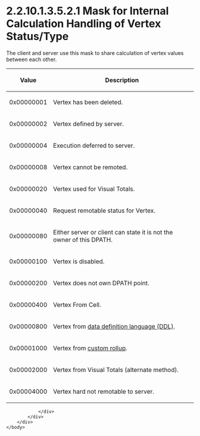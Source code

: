 <html dir="LTR" xmlns:mshelp="http://msdn.microsoft.com/mshelp" xmlns:ddue="http://ddue.schemas.microsoft.com/authoring/2003/5" xmlns:xlink="http://www.w3.org/1999/xlink" xmlns:tool="http://www.microsoft.com/tooltip">
    <head>
        <meta http-equiv="Content-Type" content="text/html; CHARSET=utf-8"></meta>
        <meta name="save" content="history"></meta>
        <title>2.2.10.1.3.5.2.1 Mask for Internal Calculation Handling of Vertex Status/Type</title>
        <xml>
            <mshelp:toctitle title="2.2.10.1.3.5.2.1 Mask for Internal Calculation Handling of Vertex Status/Type"></mshelp:toctitle>
            <mshelp:rltitle title="[MS-SSAS8]: Mask for Internal Calculation Handling of Vertex Status/Type"></mshelp:rltitle>
            <mshelp:keyword index="A" term="e294988f-1b0c-4319-a599-3caee4779701"></mshelp:keyword>
            <mshelp:attr name="DCSext.ContentType" value="open specification"></mshelp:attr>
            <mshelp:attr name="AssetID" value="e294988f-1b0c-4319-a599-3caee4779701"></mshelp:attr>
            <mshelp:attr name="TopicType" value="kbRef"></mshelp:attr>
            <mshelp:attr name="DCSext.Title" value="[MS-SSAS8]: Mask for Internal Calculation Handling of Vertex Status/Type" />
        </xml>
    </head>
    <body>
        <div id="header">
            <h1 class="heading">2.2.10.1.3.5.2.1 Mask for Internal Calculation Handling of Vertex Status/Type</h1>
        </div>
        <div id="mainSection">
            <div id="mainBody">
                <div id="allHistory" class="saveHistory"></div>
                <div id="sectionSection0" class="section" name="collapseableSection">
                    

<p>The client and server use this mask to share calculation of
vertex values between each other.</p>

<table>
 <thead>
  <tr>
   <th>
   <p>Value</p>
   </th>
   <th>
   <p>Description</p>
   </th>
  </tr>
 </thead>
 <tr>
  <td>
  <p>0x00000001</p>
  </td>
  <td>
  <p>Vertex has been deleted.</p>
  </td>
 </tr>
 <tr>
  <td>
  <p>0x00000002</p>
  </td>
  <td>
  <p>Vertex defined by server.</p>
  </td>
 </tr>
 <tr>
  <td>
  <p>0x00000004</p>
  </td>
  <td>
  <p>Execution deferred to server.</p>
  </td>
 </tr>
 <tr>
  <td>
  <p>0x00000008</p>
  </td>
  <td>
  <p>Vertex cannot be remoted.</p>
  </td>
 </tr>
 <tr>
  <td>
  <p>0x00000020</p>
  </td>
  <td>
  <p>Vertex used for Visual Totals.</p>
  </td>
 </tr>
 <tr>
  <td>
  <p>0x00000040</p>
  </td>
  <td>
  <p>Request remotable status for Vertex.</p>
  </td>
 </tr>
 <tr>
  <td>
  <p>0x00000080</p>
  </td>
  <td>
  <p>Either server or client can state it is not the owner
  of this DPATH.</p>
  </td>
 </tr>
 <tr>
  <td>
  <p>0x00000100</p>
  </td>
  <td>
  <p>Vertex is disabled.</p>
  </td>
 </tr>
 <tr>
  <td>
  <p>0x00000200</p>
  </td>
  <td>
  <p>Vertex does not own DPATH point.</p>
  </td>
 </tr>
 <tr>
  <td>
  <p>0x00000400</p>
  </td>
  <td>
  <p>Vertex From Cell.</p>
  </td>
 </tr>
 <tr>
  <td>
  <p>0x00000800</p>
  </td>
  <td>
  <p>Vertex from <a href="c527450b-f5bd-424b-8c98-ba6365288f35.html#gt_e015fbff-3760-4e33-8898-dc55fbf815d5">data definition language
  (DDL)</a>.</p>
  </td>
 </tr>
 <tr>
  <td>
  <p>0x00001000</p>
  </td>
  <td>
  <p>Vertex from <a href="c527450b-f5bd-424b-8c98-ba6365288f35.html#gt_2748adff-afd3-4c5d-8095-ec69348c0a89">custom rollup</a>.</p>
  </td>
 </tr>
 <tr>
  <td>
  <p>0x00002000</p>
  </td>
  <td>
  <p>Vertex from Visual Totals (alternate method).</p>
  </td>
 </tr>
 <tr>
  <td>
  <p>0x00004000</p>
  </td>
  <td>
  <p>Vertex hard not remotable to server.</p>
  </td>
 </tr>
</table>


                </div>
            </div>
        </div>
    </body>
</html>